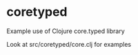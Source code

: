 coretyped
=========

Example use of Clojure core.typed library


Look at src/coretyped/core.clj for examples
